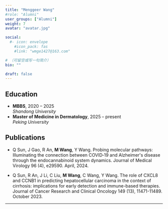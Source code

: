 ```yaml
---
title: "Menggeer Wang"
#role: "Alumni"
user_groups: ["Alumni"]
weight: 7
avatar: "avatar.jpg"

social:
  #- icon: envelope
    #icon_pack: fas
    #link: "wmge1427@163.com"

# （可留空或写一句简介）
bio: ""

draft: false
---
```


## Education
- **MBBS**, 2020 – 2025  
  *Shandong University*
- **Master of Medicine in Dermatology**, 2025 – present  
  *Peking University*

## Publications
-  Q Sun, J Gao, R An, **M Wang**, Y Wang. Probing molecular pathways: Illuminating the connection between COVID‐19 and Alzheimer's disease through the endocannabinoid system dynamics. Journal of Medical Virology 96 (4), e29590. April, 2024.

-  Q Sun, R An, J Li, C Liu, **M Wang**, C Wang, Y Wang. The role of CXCL8 and CCNB1 in predicting hepatocellular carcinoma in the context of cirrhosis: implications for early detection and immune-based therapies. Journal of Cancer Research and Clinical Oncology 149 (13), 11471-11489. October 2023.


---

